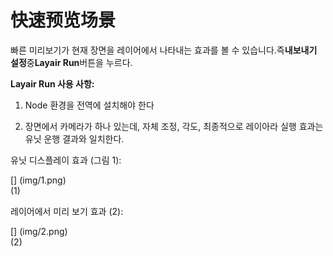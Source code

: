 # 快速预览场景

빠른 미리보기가 현재 장면을 레이어에서 나타내는 효과를 볼 수 있습니다.즉**내보내기 설정**중**Layair Run**버튼을 누르다.

**Layair Run 사용 사항:**

1. Node 환경을 전역에 설치해야 한다

2. 장면에서 카메라가 하나 있는데, 자체 조정, 각도, 최종적으로 레이아라 실행 효과는 유닛 운행 결과와 일치한다.

유닛 디스플레이 효과 (그림 1):

[] (img/1.png)<br>(1)

레이어에서 미리 보기 효과 (2):

[] (img/2.png)<br>(2)
